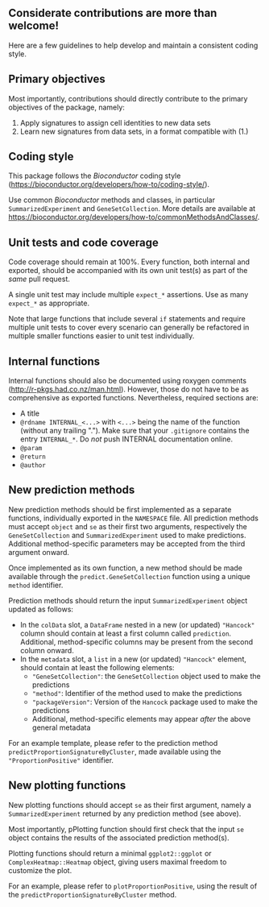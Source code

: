 
## Considerate contributions are more than welcome!

Here are a few guidelines to help develop and maintain a consistent coding style.

## Primary objectives

Most importantly, contributions should directly contribute to the primary objectives of the package, namely:

1. Apply signatures to assign cell identities to new data sets
2. Learn new signatures from data sets, in a format compatible with (1.)

## Coding style

This package follows the _Bioconductor_ coding style (https://bioconductor.org/developers/how-to/coding-style/).

Use common _Bioconductor_ methods and classes, in particular `SummarizedExperiment` and `GeneSetCollection`.
More details are available at https://bioconductor.org/developers/how-to/commonMethodsAndClasses/.

## Unit tests and code coverage

Code coverage should remain at 100%.
Every function, both internal and exported, should be accompanied with its own unit test(s) as part of the _same_ pull request.

A single unit test may include multiple `expect_*` assertions. Use as many `expect_*` as appropriate.

Note that large functions that include several `if` statements and require multiple unit tests to cover every scenario can generally be refactored in multiple smaller functions easier to unit test individually.

## Internal functions

Internal functions should also be documented using roxygen comments (http://r-pkgs.had.co.nz/man.html).
However, those do not have to be as comprehensive as exported functions.
Nevertheless, required sections are:

- A title
- `@rdname INTERNAL_<...>` with `<...>` being the name of the function (without any trailing ".").
    Make sure that your `.gitignore` contains the entry `INTERNAL_*`. Do _not_ push INTERNAL documentation online.
- `@param`
- `@return`
- `@author`

## New prediction methods

New prediction methods should be first implemented as a separate functions, individually exported in the `NAMESPACE` file.
All prediction methods must accept `object` and `se` as their first two arguments, respectively the `GeneSetCollection` and `SummarizedExperiment` used to make predictions.
Additional method-specific parameters may be accepted from the third argument onward.

Once implemented as its own function, a new method should be made available through the `predict.GeneSetCollection` function using a unique `method` identifier.

Prediction methods should return the input `SummarizedExperiment` object updated as follows:

- In the `colData` slot, a `DataFrame` nested in a new (or updated) `"Hancock"` column should contain at least a first column called `prediction`. Additional, method-specific columns may be present from the second column onward.
- In the `metadata` slot, a `list` in a new (or updated) `"Hancock"` element, should contain at least the following elements:
    - `"GeneSetCollection"`: the `GeneSetCollection` object used to make the predictions
    - `"method"`: Identifier of the method used to make the predictions
    - `"packageVersion"`: Version of the `Hancock` package used to make the predictions
    - Additional, method-specific elements may appear _after_ the above general metadata

For an example template, please refer to the prediction method `predictProportionSignatureByCluster`, made available using the `"ProportionPositive"` identifier.

## New plotting functions

New plotting functions should accept `se` as their first argument, namely a `SummarizedExperiment` returned by any prediction method (see above).

Most importantly, pPlotting function should first check that the input `se` object contains the results of the associated prediction method(s).

Plotting functions should return a minimal `ggplot2::ggplot` or `ComplexHeatmap::Heatmap` object, giving users maximal freedom to customize the plot.

For an example, please refer to `plotProportionPositive`, using the result of the `predictProportionSignatureByCluster` method.
